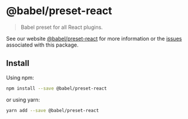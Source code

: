 # @babel/preset-react

> Babel preset for all React plugins.

See our website [@babel/preset-react](https://new.babeljs.io/docs/en/next/babel-preset-react.html) for more information or the [issues](https://github.com/babel/babel/issues?utf8=%E2%9C%93&q=is%3Aissue+label%3A%22area%3A%20react%22+is%3Aopen) associated with this package.

## Install

Using npm:

```sh
npm install --save @babel/preset-react
```

or using yarn:

```sh
yarn add --save @babel/preset-react
```
